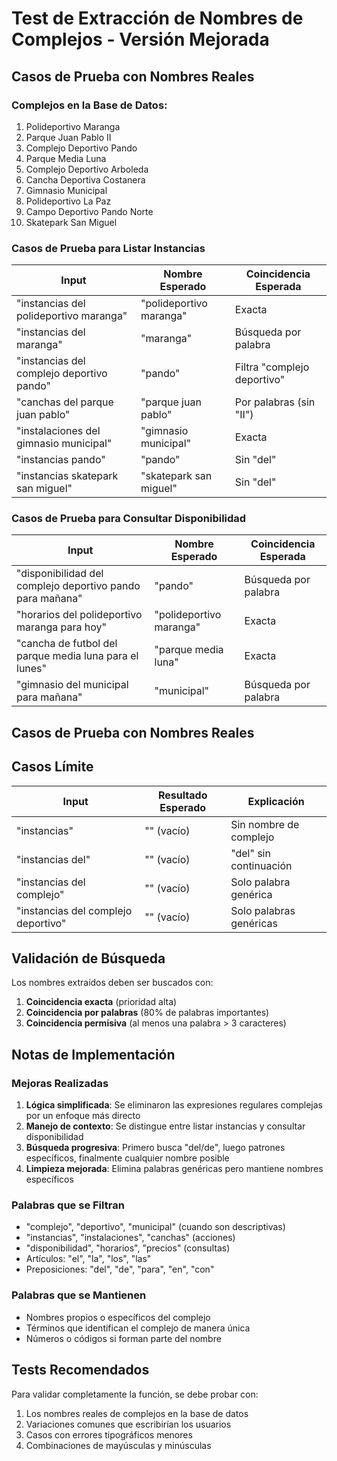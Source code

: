 # Test de Extracción de Nombres de Complejos - Versión Mejorada

## Casos de Prueba con Nombres Reales

### Complejos en la Base de Datos:
1. Polideportivo Maranga
2. Parque Juan Pablo II
3. Complejo Deportivo Pando
4. Parque Media Luna
5. Complejo Deportivo Arboleda
6. Cancha Deportiva Costanera
7. Gimnasio Municipal
8. Polideportivo La Paz
9. Campo Deportivo Pando Norte
10. Skatepark San Miguel

### Casos de Prueba para Listar Instancias

| Input | Nombre Esperado | Coincidencia Esperada |
|-------|----------------|---------------------|
| "instancias del polideportivo maranga" | "polideportivo maranga" | Exacta |
| "instancias del maranga" | "maranga" | Búsqueda por palabra |
| "instancias del complejo deportivo pando" | "pando" | Filtra "complejo deportivo" |
| "canchas del parque juan pablo" | "parque juan pablo" | Por palabras (sin "II") |
| "instalaciones del gimnasio municipal" | "gimnasio municipal" | Exacta |
| "instancias pando" | "pando" | Sin "del" |
| "instancias skatepark san miguel" | "skatepark san miguel" | Sin "del" |

### Casos de Prueba para Consultar Disponibilidad

| Input | Nombre Esperado | Coincidencia Esperada |
|-------|----------------|---------------------|
| "disponibilidad del complejo deportivo pando para mañana" | "pando" | Búsqueda por palabra |
| "horarios del polideportivo maranga para hoy" | "polideportivo maranga" | Exacta |
| "cancha de futbol del parque media luna para el lunes" | "parque media luna" | Exacta |
| "gimnasio del municipal para mañana" | "municipal" | Búsqueda por palabra |

## Casos de Prueba con Nombres Reales

## Casos Límite

| Input | Resultado Esperado | Explicación |
|-------|-------------------|-------------|
| "instancias" | "" (vacío) | Sin nombre de complejo |
| "instancias del" | "" (vacío) | "del" sin continuación |
| "instancias del complejo" | "" (vacío) | Solo palabra genérica |
| "instancias del complejo deportivo" | "" (vacío) | Solo palabras genéricas |

## Validación de Búsqueda

Los nombres extraídos deben ser buscados con:
1. **Coincidencia exacta** (prioridad alta)
2. **Coincidencia por palabras** (80% de palabras importantes)
3. **Coincidencia permisiva** (al menos una palabra > 3 caracteres)

## Notas de Implementación

### Mejoras Realizadas
1. **Lógica simplificada**: Se eliminaron las expresiones regulares complejas por un enfoque más directo
2. **Manejo de contexto**: Se distingue entre listar instancias y consultar disponibilidad
3. **Búsqueda progresiva**: Primero busca "del/de", luego patrones específicos, finalmente cualquier nombre posible
4. **Limpieza mejorada**: Elimina palabras genéricas pero mantiene nombres específicos

### Palabras que se Filtran
- "complejo", "deportivo", "municipal" (cuando son descriptivas)
- "instancias", "instalaciones", "canchas" (acciones)
- "disponibilidad", "horarios", "precios" (consultas)
- Artículos: "el", "la", "los", "las"
- Preposiciones: "del", "de", "para", "en", "con"

### Palabras que se Mantienen
- Nombres propios o específicos del complejo
- Términos que identifican el complejo de manera única
- Números o códigos si forman parte del nombre

## Tests Recomendados

Para validar completamente la función, se debe probar con:
1. Los nombres reales de complejos en la base de datos
2. Variaciones comunes que escribirían los usuarios
3. Casos con errores tipográficos menores
4. Combinaciones de mayúsculas y minúsculas

